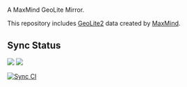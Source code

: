 #

A MaxMind GeoLite Mirror.

This repository includes [GeoLite2](https://dev.maxmind.com/geoip/geoip2/geolite2/) data created by [MaxMind](https://www.maxmind.com).

## Sync Status

![](https://img.shields.io/badge/Version-20240730-2f8bff.svg)
![](https://img.shields.io/badge/Last%20Sync-2024--08--04%2008%3A46%3A12-blue.svg)

[![Sync CI](https://github.com/1mr/geolite-mirror/actions/workflows/sync.yml/badge.svg)](https://github.com/1mr/geolite-mirror/actions/workflows/sync.yml)
